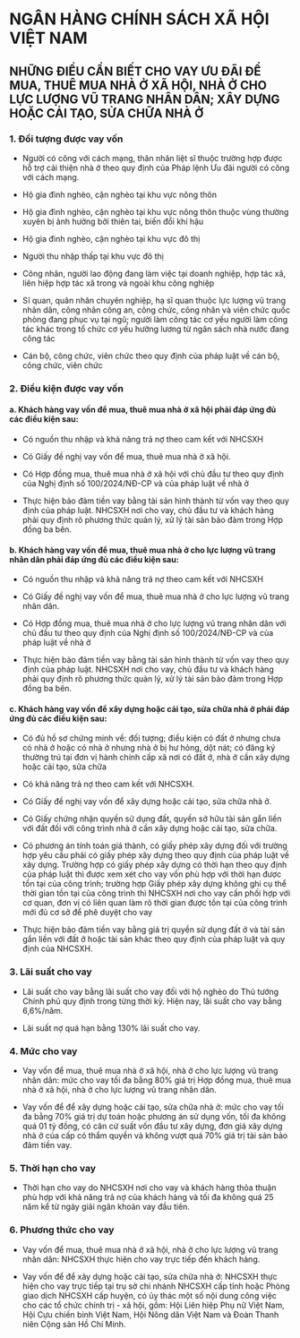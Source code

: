 # NGÂN HÀNG CHÍNH SÁCH XÃ HỘI VIỆT NAM

## NHỮNG ĐIỀU CẦN BIẾT CHO VAY ƯU ĐÃI ĐỂ MUA, THUÊ MUA NHÀ Ở XÃ HỘI, NHÀ Ở CHO LỰC LƯỢNG VŨ TRANG NHÂN DÂN; XÂY DỰNG HOẶC CẢI TẠO, SỬA CHỮA NHÀ Ở


### 1. Đối tượng được vay vốn

- Người có công với cách mạng, thân nhân liệt sĩ thuộc trường hợp được hỗ trợ cải thiện nhà ở theo quy định của Pháp lệnh Ưu đãi người có công với cách mạng.

- Hộ gia đình nghèo, cận nghèo tại khu vực nông thôn

- Hộ gia đình nghèo, cận nghèo tại khu vực nông thôn thuộc vùng thường xuyên bị ảnh hưởng bởi thiên tai, biến đổi khí hậu

- Hộ gia đình nghèo, cận nghèo tại khu vực đô thị

- Người thu nhập thấp tại khu vực đô thị

- Công nhân, người lao động đang làm việc tại doanh nghiệp, hợp tác xã, liên hiệp hợp tác xã trong và ngoài khu công nghiệp

- Sĩ quan, quân nhân chuyên nghiệp, hạ sĩ quan thuộc lực lượng vũ trang nhân dân, công nhân công an, công chức, công nhân và viên chức quốc phòng đang phục vụ tại ngũ; người làm công tác cơ yếu người làm công tác khác trong tổ chức cơ yếu hưởng lương từ ngân sách nhà nước đang công tác

- Cán bộ, công chức, viên chức theo quy định của pháp luật về cán bộ, công chức, viên chức


### 2. Điều kiện được vay vốn

#### a. Khách hàng vay vốn để mua, thuê mua nhà ở xã hội phải đáp ứng đủ các điều kiện sau:

- Có nguồn thu nhập và khả năng trả nợ theo cam kết với NHCSXH

- Có Giấy đề nghị vay vốn để mua, thuê mua nhà ở xã hội.

- Có Hợp đồng mua, thuê mua nhà ở xã hội với chủ đầu tư theo quy định của Nghị định số 100/2024/NĐ-CP và của pháp luật về nhà ở

- Thực hiện bảo đảm tiền vay bằng tài sản hình thành từ vốn vay theo quy định của pháp luật. NHCSXH nơi cho vay, chủ đầu tư và khách hàng phải quy định rõ phương thức quản lý, xử lý tài sản bảo đảm trong Hợp đồng ba bên.

#### b. Khách hàng vay vốn để mua, thuê mua nhà ở cho lực lượng vũ trang nhân dân phải đáp ứng đủ các điều kiện sau:

- Có nguồn thu nhập và khả năng trả nợ theo cam kết với NHCSXH

- Có Giấy đề nghị vay vốn để mua, thuê mua nhà ở cho lực lượng vũ trang nhân dân.

- Có Hợp đồng mua, thuê mua nhà ở cho lực lượng vũ trang nhân dân với chủ đầu tư theo quy định của Nghị định số 100/2024/NĐ-CP và của pháp luật về nhà ở

- Thực hiện bảo đảm tiền vay bằng tài sản hình thành từ vốn vay theo quy định của pháp luật. NHCSXH nơi cho vay, chủ đầu tư và khách hàng phải quy định rõ phương thức quản lý, xử lý tài sản bảo đảm trong Hợp đồng ba bên.

#### c. Khách hàng vay vốn để xây dựng hoặc cải tạo, sửa chữa nhà ở phải đáp ứng đủ các điều kiện sau:

- Có đủ hồ sơ chứng minh về: đối tượng; điều kiện có đất ở nhưng chưa có nhà ở hoặc có nhà ở nhưng nhà ở bị hư hỏng, dột nát; có đăng ký thường trú tại đơn vị hành chính cấp xã nơi có đất ở, nhà ở cần xây dựng hoặc cải tạo, sửa chữa

- Có khả năng trả nợ theo cam kết với NHCSXH.

- Có Giấy đề nghị vay vốn để xây dựng hoặc cải tạo, sửa chữa nhà ở.

- Có Giấy chứng nhận quyền sử dụng đất, quyền sở hữu tài sản gắn liền với đất đối với công trình nhà ở cần xây dựng hoặc cải tạo, sửa chữa.

- Có phương án tính toán giá thành, có giấy phép xây dựng đối với trường hợp yêu cầu phải có giấy phép xây dựng theo quy định của pháp luật về xây dựng. Trường hợp có giấy phép xây dựng có thời hạn theo quy định của pháp luật thì được xem xét cho vay vốn phù hợp với thời hạn được tồn tại của công trình; trường hợp Giấy phép xây dựng không ghi cụ thể thời gian tồn tại của công trình thì NHCSXH nơi cho vay cần phối hợp với cơ quan, đơn vị có liên quan làm rõ thời gian được tồn tại của công trình mới đủ cơ sở để phê duyệt cho vay

- Thực hiện bảo đảm tiền vay bằng giá trị quyền sử dụng đất ở và tài sản gắn liền với đất ở hoặc tài sản khác theo quy định của pháp luật và quy định của NHCSXH.

### 3. Lãi suất cho vay

- Lãi suất cho vay bằng lãi suất cho vay đối với hộ nghèo do Thủ tướng Chính phủ quy định trong từng thời kỳ. Hiện nay, lãi suất cho vay bằng 6,6%/năm.

- Lãi suất nợ quá hạn bằng 130% lãi suất cho vay.

### 4. Mức cho vay

- Vay vốn để mua, thuê mua nhà ở xã hội, nhà ở cho lực lượng vũ trang nhân dân: mức cho vay tối đa bằng 80% giá trị Hợp đồng mua, thuê mua nhà ở xã hội, nhà ở cho lực lượng vũ trang nhân dân.

- Vay vốn để để xây dựng hoặc cải tạo, sửa chữa nhà ở: mức cho vay tối đa bằng 70% giá trị dự toán hoặc phương án sử dụng vốn, tối đa không quá 01 tỷ đồng, có căn cứ suất vốn đầu tư xây dựng, đơn giá xây dựng nhà ở của cấp có thẩm quyền và không vượt quá 70% giá trị tài sản bảo đảm tiền vay.

### 5. Thời hạn cho vay

- Thời hạn cho vay do NHCSXH nơi cho vay và khách hàng thỏa thuận phù hợp với khả năng trả nợ của khách hàng và tối đa không quá 25 năm kể từ ngày giải ngân khoản vay đầu tiên.

### 6. Phương thức cho vay

- Vay vốn để mua, thuê mua nhà ở xã hội, nhà ở cho lực lượng vũ trang nhân dân: NHCSXH thực hiện cho vay trực tiếp đến khách hàng.

- Vay vốn để để xây dựng hoặc cải tạo, sửa chữa nhà ở: NHCSXH thực hiện cho vay trực tiếp tại trụ sở chi nhánh NHCSXH cấp tỉnh hoặc Phòng giao dịch NHCSXH cấp huyện, có ủy thác một số nội dung công việc cho các tổ chức chính trị - xã hội, gồm: Hội Liên hiệp Phụ nữ Việt Nam, Hội Cựu chiến binh Việt Nam, Hội Nông dân Việt Nam và Đoàn Thanh niên Cộng sản Hồ Chí Minh.
